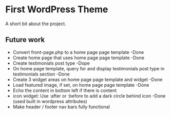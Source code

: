 # First WordPress Theme

A short bit about the project.

## Future work

- Convert front-page.php to a home page page template -Done
- Create home page that uses home page page template -Done
- Create testimonials post type -Dope
- On home page template, query for and display testimonials post type in testimonials section -Done
- Create 3 widget areas on home page page template and widget -Done
- Load featured image, if set, on home page page template -Done
- Echo the content in bottom left if there is content
- icon widget: Use :after or :before to add a dark circle behind icon -Done (used built in wordpress attributes)
- Make header / footer nav bars fully functional